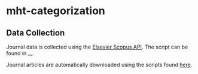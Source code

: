 # mht-categorization

## Data Collection

Journal data is collected using the [Elsevier Scopus API](https://github.com/pybliometrics-dev/pybliometrics). The script can be found in [...]().

Journal articles are automatically downloaded using the scripts found [here](/paper-collecting-scripts).
